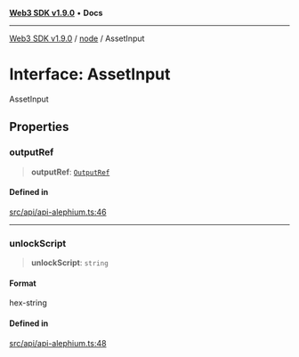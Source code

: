 [**Web3 SDK v1.9.0**](../../../README.md) • **Docs**

***

[Web3 SDK v1.9.0](../../../globals.md) / [node](../README.md) / AssetInput

# Interface: AssetInput

AssetInput

## Properties

### outputRef

> **outputRef**: [`OutputRef`](OutputRef.md)

#### Defined in

[src/api/api-alephium.ts:46](https://github.com/Mystic-Nayy/alephium-web3/blob/c1afd789a197ce5fe21f08c2965942090157c33d/packages/web3/src/api/api-alephium.ts#L46)

***

### unlockScript

> **unlockScript**: `string`

#### Format

hex-string

#### Defined in

[src/api/api-alephium.ts:48](https://github.com/Mystic-Nayy/alephium-web3/blob/c1afd789a197ce5fe21f08c2965942090157c33d/packages/web3/src/api/api-alephium.ts#L48)
